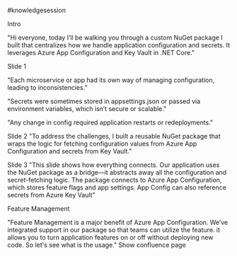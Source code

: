 #knowledgesession 

Intro

"Hi everyone, today I’ll be walking you through a custom NuGet package I built that centralizes how we handle application configuration and secrets. It leverages Azure App Configuration and Key Vault in .NET Core."

Slide 1

"Each microservice or app had its own way of managing configuration, leading to inconsistencies."

"Secrets were sometimes stored in appsettings.json or passed via environment variables, which isn’t secure or scalable."

"Any change in config required application restarts or redeployments."


Slide 2
"To address the challenges, I built a reusable NuGet package that wraps the logic for fetching configuration values from Azure App Configuration and secrets from Key Vault."

Slide 3
"This slide shows how everything connects.
Our application uses the NuGet package as a bridge—it abstracts away all the configuration and secret-fetching logic.
The package connects to Azure App Configuration, which stores feature flags and app settings.
App Config can also reference secrets from Azure Key Vault"


Feature Management 

"Feature Management is a major benefit of Azure App Configuration.
We’ve integrated support in our package so that teams can utilize the feature.
it allows you to turn application features on or off without deploying new code.
So let's see what is the usage."
Show confluence page

